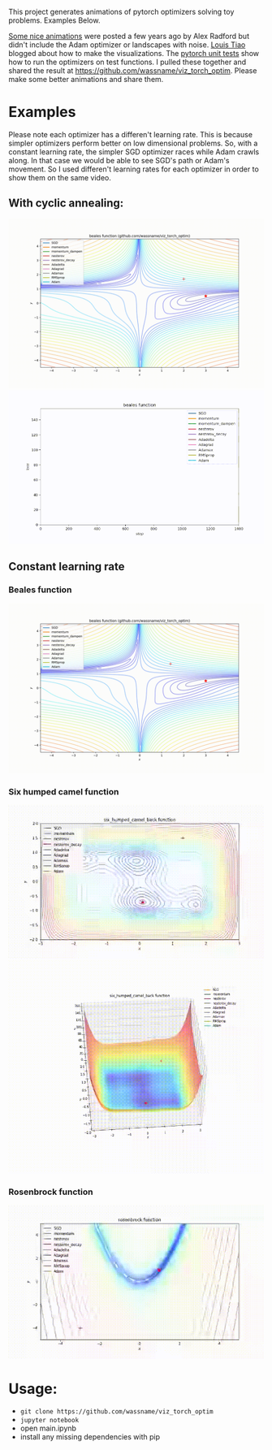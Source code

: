 This project generates animations of pytorch optimizers solving toy problems. Examples Below.

[Some nice animations](http://www.denizyuret.com/2015/03/alec-radfords-animations-for.html) were posted a few years ago by Alex Radford but didn't include the Adam optimizer or landscapes with noise.  [Louis Tiao](http://louistiao.me/notes/visualizing-and-animating-optimization-algorithms-with-matplotlib/) blogged about how to make the visualizations. The [pytorch unit tests](https://github.com/pytorch/pytorch/blob/master/test/test_optim.py) show how to run the optimizers on test functions. I pulled these together and shared the result at https://github.com/wassname/viz_torch_optim. Please make some better animations and share them.

# Examples

Please note each optimizer has a differen't learning rate. This is because simpler optimizers perform better on low dimensional problems. So, with a constant learning rate, the simpler SGD optimizer races while Adam crawls along. In that case we would be able to see SGD's path or Adam's movement. So I used differen't learning rates for each optimizer in order to show them on the same video.

## With cyclic annealing:

![](docs/videos/beales_CyclicLR_20171117_04-01-14_2d.gif)
![](docs/videos/beales_CyclicLR_20171117_04-51-12_loss.gif)


## Constant learning rate

### Beales function
![](docs/videos/beales_20171117_00-02-20_2d.gif)

### Six humped camel function
![](docs/videos/six_humped_camel_back_20171115_09-38-57.gif)
![](docs/videos/six_humped_camel_back_20171115_09-38-57_3d.gif)

### Rosenbrock function

![](docs/videos/rosenbrock_20171115_09-47-52.gif)

# Usage:

- `git clone https://github.com/wassname/viz_torch_optim`
- `jupyter notebook`
- open main.ipynb
- install any missing dependencies with pip
